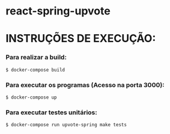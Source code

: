 # react-spring-upvote

# INSTRUÇÕES DE EXECUÇÃO:

### Para realizar a build:

`$ docker-compose build`

### Para executar os programas (Acesso na porta 3000):

`$ docker-compose up`

### Para executar testes unitários:

`$ docker-compose run upvote-spring make tests `
